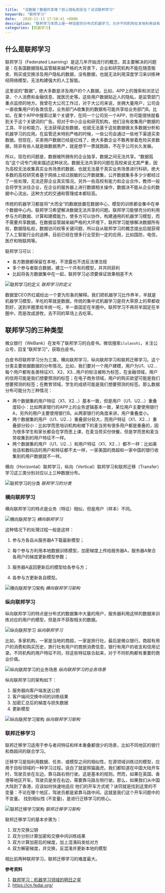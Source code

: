 ```yaml
---
title:  "没数据？数据共享难？担心隐私和安全？试试联邦学习"
keywords: "联邦学习"
date:   2020-11-13 17:58:41 +0800
description: "联邦学习本质上是一种加密的分布式机器学习，允许不同机构在本地利用自有数据进行机器学习，共同建立机器学习模型，以应对越来越严格的隐私监管。"
categories: [机器学习]
---
```


## 什么是联邦学习

联邦学习（Federated Learning）是这几年开始流行的概念，其主要解决的问题是：在各国数据隐私监管越来越严格的大背景下，企业和研究机构不能在随意贩卖、购买或交换涉及用户隐私的数据，没有数据，也就无法利用深度学习来训练神经网络模型，无法构建强大的人工智能。

这里说的“数据”，绝大多数是涉及用户的个人数据。比如，APP上的搜索和浏览记录、个人消费和金融信息、就医历史等。这些用户数据贴近人的隐私，是监管部门重点监控的地方。我曾在大公司工作过，对于大公司来说，坐拥大量用户，公司会一直收集用户的各类信息，业务部门A收集到的数据有可能共享给业务部门B。比如，在某个APP中搜索过某个关键字，在同一个公司另一个APP，你可能很快就看到关于这个关键词的广告。但对于中小企业和研究机构，他们没有收集用户数据的工具、平台和能力，无法获得这些数据，也就无法基于这些数据做太多数据分析和机器学习的应用。在监管还未特别严格的时候，一些公司会通过一些地下渠道买卖数据。但现在，买卖用户数据已经是红线了，绝大多数企业不敢再冒着危险买卖数据，除非有些人就是做数据黑产，就是想干一票就跑路，不在乎公司长久发展。

所以，现在的问题是，数据被所拥有的企业独享，数据之间无法共享。“数据孤岛”这个词专门用来描述这种状况。数据无法共享的问题在高校来说尤其严重，因为高校无法收集真实业务场景的数据，也就无法基于真实业务场景进行科研。绝大多数的高校研究者基于网络上经过脱敏的公开数据集，公开数据集多多少少都经过了一些处理，无法还原企业真实情况。另外一些高校有能力和企业合作，教师一般会将学生派往企业，在企业的服务器上进行数据相关操作，数据决不能从企业的数据中心流出，这种方式的交通和管理成本都较高。

传统的机器学习都是将“大而全”的数据放置在数据中心，模型的训练都会集中在单个数据中心内。联邦学习希望解决数据无法共享的问题。联邦学习能够充分的利用参与方的数据、计算和建模能力，使多方可以协作，构建通用的机器学习模型，而不需要共享数据。在数据监管越来越严格的大环境下，联邦学习能够解决数据所有权，数据隐私权，数据访问权等关键问题，所以自从联邦学习的概念提出后就获得了人工智能行业的追捧，目前已经在很多行业受到一定的应用，比如国防，电信，医疗和物联网等。

联邦学习可以：

* 各方数据都保留在本地，不泄露也不违反法律法规
* 多个参与者联合数据，建立一个共有的模型，并共同获利
* 比起将各方数据集中在一起，联邦学习必须要保证效果相差不大

![联邦学习的定义](http://aixingqiu-1258949597.cos.ap-beijing.myqcloud.com/2020-11-13-085430.png)
*联邦学习的定义*

数据堂CEO齐红威给出一个更为形象的解释。我们把机器学习比作养羊，羊就是机器学习模型，羊吃的草就是数据。传统的集中式机器学习是将大草原上的草都收割好，送到羊圈里给羊统一吃，羊一直固定在羊圈中。联邦学习不再将羊固定在羊圈中，而是改成游牧，去不同的草场上去吃草。

## 联邦学习的三种类型

微众银行（WeBank）在发布了联邦学习的白皮书。微信搜索`ilulaoshi`，关注公众号，回复“联邦学习”，获取白皮书。

白皮书将联邦学习分为三类，横向联邦学习，纵向联邦学习和联邦迁移学习。这个分类主要依据数据的分布情况。比如，我们要对一个用户建模，用户为U1、U2...每个用户都有各类特征X1、X2、X3...用户的标注被称为标签，在金融领域，用户的信用可能是我们想要预测的标签；在电子商务领域，用户的购买欲望可能是我们想要预测的标签；在教育领域，学生的成绩可能是我们想要预测的标签。那么数据分布可能分为三种情况：

* 两个数据集的用户特征（X1、X2...）基本一致，但是用户（U1、U2...）重叠度较小：比如两家银行的APP上的业务逻辑基本一致，某位用户主要使用银行A，另外的用户主要使用银行B。从两家银行的角度来讲，用户重叠度小。
* 两个数据集的用户（U1、U2...）重叠部分较大，而用户特征（X1、X2...）重叠部分较小：比如学而思培训机构和楼下的麦当劳有很多用户都是重叠的，因为很多学生和家长都会在学而思上课，在麦当劳买份快餐，但是学而思和麦当劳收集到的用户特征不一样。
* 两个数据集的用户（U1、U2...）和用户特征（X1、X2...）都不一样：比如美妆店和数码店的用户和特征都不太一样，一家美国的商超和一家中国的银行收集到的用户数据就不一样。

横向（Horizontal）联邦学习，纵向（Vertical）联邦学习和联邦迁移（Transfer）学习这三类分别对应以上三种数据分布。

![联邦学习的分类](http://aixingqiu-1258949597.cos.ap-beijing.myqcloud.com/2020-11-13-085425.png)
*联邦学习的分类*

### 横向联邦学习

横向联邦学习的特点是业务（特征）相似，但是用户（样本）不同。

![横向联邦学习](http://aixingqiu-1258949597.cos.ap-beijing.myqcloud.com/2020-11-13-085438.png)
*横向联邦学习*

这种情况下的处理过程一般是这样：

1. 参与方各自从服务器A下载最新模型；

2. 每个参与方利用本地数据训练模型，加密梯度上传给服务器A，服务器A聚合各用户的梯度更新模型参数；

3. 服务器A返回更新后的模型给各参与方；

4. 各参与方更新各自模型。

![横向联邦学习架构](http://aixingqiu-1258949597.cos.ap-beijing.myqcloud.com/2020-11-13-085441.png)
*横向联邦学习架构*

### 纵向联邦学习

纵向联邦学习的特点是分布式的数据集中大量的用户，服务器利用这样的数据来训练对应的用户的模型，但是并不获取相关的数据。

![纵向联邦学习](http://aixingqiu-1258949597.cos.ap-beijing.myqcloud.com/2020-11-13-085444.png)
*纵向联邦学习*

比如，多家机构，一家是当地的商超，一家是旅行社，最后是微众银行。商超有用户的消费和购买历史，旅行社有用户的商旅消费信息，银行有用户的收支和信用记录。不同机构的用户特征不同，将这些特征联合起来，对于不同机构都有重要的商业价值。

![纵向联邦学习的业务场景](http://aixingqiu-1258949597.cos.ap-beijing.myqcloud.com/2020-11-13-085453.png)
*纵向联邦学习的业务场景*

纵向联邦学习的架构如下：

1. 服务器向客户端发送公钥
2. 客户端间交换中间的训练结果
3. 加密汇总后的梯度与损失数据
4. 更新模型

![纵向联邦学习架构](http://aixingqiu-1258949597.cos.ap-beijing.myqcloud.com/2020-11-13-085457.png)
*纵向联邦学习架构*

### 联邦迁移学习

联邦迁移学习适用于参与者间特征和样本重叠都很少的场景，比如不同地区的银行和商超间的联合学习。

迁移学习是指利用数据、任务、或模型之间的相似性，在源领域训练过的模型，应用于目标领域的一种学习过程。说白了就是照猫画虎。我们都知道在中国大陆开车时，驾驶员坐在左边，靠马路右侧行驶。这是基本的规则。然而，如果在英国、香港等地区开车，驾驶员是坐在右边，需要靠马路左侧行驶。那么，如果我们从中国大陆到了香港，应该如何快速地适应 他们的开车方式呢？诀窍就是找到这里的不变量：不论在哪个地区，驾驶员都是紧靠马路中间。这就是我们这个开车问题中的不变量。 找到相似性 (不变量)，是进行迁移学习的核心。

![联邦迁移学习架构](http://aixingqiu-1258949597.cos.ap-beijing.myqcloud.com/2020-11-13-085502.png)
*联邦迁移学习架构*

联邦迁移学习的基本步骤为：

1. 双方交换公钥
2. 双方分别计算加密和交换中间训练结果
3. 双方计算加密后的梯度，加上混淆码发给对方
4. 双方解密梯度，并交换，反混淆并更新本地的模型

相比前两种联邦学习，联邦迁移学习的难度最大。

**参考资料**

1. [联邦学习：机器学习领域的明日之星](https://medium.com/@kshi/%E8%81%94%E9%82%A6%E5%AD%A6%E4%B9%A0-%E6%9C%BA%E5%99%A8%E5%AD%A6%E4%B9%A0%E9%A2%86%E5%9F%9F%E7%9A%84%E6%98%8E%E6%97%A5%E4%B9%8B%E6%98%9F-e890abe717da)
2. https://cn.fedai.org/
